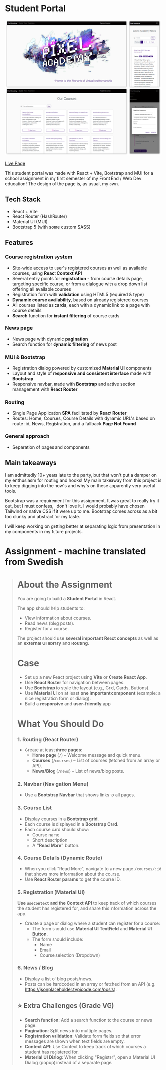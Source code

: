 # Student Portal

![Preview of layout](preview.png)

[Live Page](https://linneatoth.github.io/student_portal/)

This student portal was made with React + Vite, Bootstrap and MUI for a school assignment in my first semester of my Front End / Web Dev education! The design of the page is, as usual, my own.

## Tech Stack
- React + Vite
- React Router (HashRouter) 
- Material UI (MUI)
- Bootstrap 5 (with some custom SASS)

## Features

### Course registration system
- Site-wide access to user's registered courses as well as available courses, using **React Context API**
- Several entry points for **registration** - from course details page, targeting specific course, or from a dialogue with a drop down list offering all available courses
- Registration form with **validation** using HTML5 (required & type)
- **Dynamic course availability**, based on already registered courses
- All courses listed as **cards**, each with a dynamic link to a page with course details
- **Search** function for **instant filtering** of course cards

### News page
- News page with dynamic **pagination**
- Search function for **dynamic filtering** of news post 

### MUI & Bootstrap
- Registration dialog powered by customized **Material UI** components
- Layout and style of **responsive and consistent interface** made with **Bootstrap**
- Responsive navbar, made with **Bootstrap** and active section management with **React Router**

### Routing
- Single Page Application **SPA** facilitated by **React Router**
- Routes: Home, Courses, Course Details with dynamic URL's based on route :id, News, Registration, and a fallback **Page Not Found** 

### General approach
- Separation of pages and components

## Main takeaways
I am admittedly 10+ years late to the party, but that won't put a damper on my enthusiasm for routing and hooks! My main takeaway from this project is to keep digging into the how's and why's on these apparently very useful tools. 

Bootstrap was a requirement for this assignment. It was great to really try it out, but I must confess, I don't love it. I would probably have chosen Tailwind or native CSS if it were up to me. Bootstrap comes across as a bit too clunky and abstract for my taste. 

I will keep working on getting better at separating logic from presentation in my components in my future projects.

# Assignment - machine translated from Swedish

> # About the Assignment
>
> You are going to build a **Student Portal** in React.
>
> The app should help students to:
>
> - View information about courses.
> - Read news (blog posts).
> - Register for a course.
>
> The project should use **several important React concepts** as well as an **external UI library** and **Routing**.
>
> # Case
>
> - Set up a new React project using **Vite** or **Create React App**.
> - Use **React Router** for navigation between pages.
> - Use **Bootstrap** to style the layout (e.g., Grid, Cards, Buttons).
> - Use **Material UI** on at least **one important component** (example: a nice registration form or dialog).
> - Build a **responsive** and **user-friendly** app.
>
> # What You Should Do
> ### 1. Routing (React Router)
>
> - Create at least **three pages**:
>     - **Home page** (`/`) – Welcome message and quick menu.
>     - **Courses** (`/courses`) – List of courses (fetched from an array or API).
>     - **News/Blog** (`/news`) – List of news/blog posts.
>
> ### 2. Navbar (Navigation Menu)
>
> - Use a **Bootstrap Navbar** that shows links to all pages.
>
> ### 3. Course List
>
> - Display courses in a **Bootstrap grid**.
> - Each course is displayed in a **Bootstrap Card**.
> - Each course card should show:
>     - Course name
>     - Short description
>     - A **"Read More"** button.
>
> ### 4. Course Details (Dynamic Route)
>
> - When you click "Read More", navigate to a new page `/courses/:id` that shows more information about the course.
> - Use **React Router params** to get the course ID.
>
> ### 5. Registration (Material UI)
>
> **Use `useContext` and the Context API** to keep track of which courses the student has registered for, and share this information across the app.
>
> - Create a page or dialog where a student can register for a course:
>     - The form should use **Material UI TextField** and **Material UI Button**.
>     - The form should include:
>         - Name
>         - Email
>         - Course selection (Dropdown)
>
> ### 6. News / Blog
> - Display a list of blog posts/news.
> - Posts can be hardcoded in an array or fetched from an API (e.g. https://jsonplaceholder.typicode.com/posts).
>
>
> ## ⭐ Extra Challenges (Grade VG)
>
> - **Search function**: Add a search function to the course or news page.
> - **Pagination**: Split news into multiple pages.
> - **Registration validation**: Validate form fields so that error messages are shown when text fields are empty.
> - **Context API**: Use Context to keep track of which courses a student has registered for.
> - **Material UI Dialog**: When clicking "Register", open a Material UI Dialog (popup) instead of a separate page.
> 
